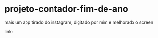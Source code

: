 # projeto-contador-fim-de-ano

mais um app tirado do instagram, digitado por mim e melhorado o screen

link:
